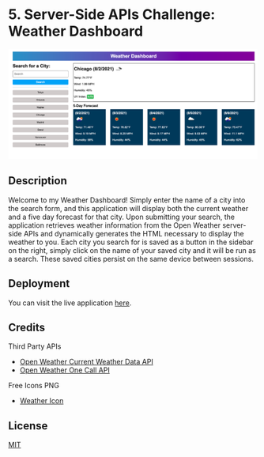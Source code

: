 # 5. Server-Side APIs Challenge: Weather Dashboard

![A screenshot of the application](./assets/images/screenshot.png)

## Description

Welcome to my Weather Dashboard! Simply enter the name of a city into the search form, and this application will display both the current weather and a five day forecast for that city. Upon submitting your search, the application retrieves weather information from the Open Weather server-side APIs and dynamically generates the HTML necessary to display the weather to you. Each city you search for is saved as a button in the sidebar on the right, simply click on the name of your saved city and it will be run as a search. These saved cities persist on the same device between sessions.

## Deployment

You can visit the live application [here](https://aidanamato.github.io/weather-dashboard/).

## Credits

Third Party APIs

- [Open Weather Current Weather Data API](https://openweathermap.org/current)
- [Open Weather One Call API](https://openweathermap.org/api/one-call-api)

Free Icons PNG

- [Weather Icon](https://www.freeiconspng.com/img/11063)

## License

[MIT](./LICENSE.txt)